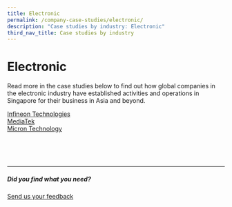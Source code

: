 ```yaml
---
title: Electronic
permalink: /company-case-studies/electronic/
description: "Case studies by industry: Electronic"
third_nav_title: Case studies by industry
---
```

# Electronic
Read more in the case studies below to find out how global companies in the electronic industry have established activities and operations in Singapore for their business in Asia and beyond. <br>

[Infineon Technologies ](https://www.edb.gov.sg/content/edb/en/our-industries/company-highlights/infineon-technologies.html)<br>
[MediaTek](https://www.edb.gov.sg/content/edb/en/our-industries/company-highlights/mediatek.html)<br>
[Micron Technology](https://www.edb.gov.sg/content/edb/en/our-industries/company-highlights/micron-technology.html)<br>

<br>
<br>
<br>

<hr>

##### Did you find what you need?
[Send us your feedback](https://form.gov.sg/642693623cb98f001239be0d)